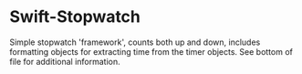 # Swift-Stopwatch
Simple stopwatch 'framework', counts both up and down, includes formatting objects for extracting time from the timer objects.
See bottom of file for additional information.
